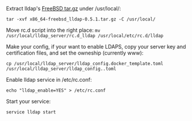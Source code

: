 Extract lldap's [FreeBSD tar.gz](https://github.com/n-connect/rustd-hbbx/blob/main/x86_64-freebsd_lldap-0.5.1.tar.gz) under /usr/local/:

`tar -xvf x86_64-freebsd_lldap-0.5.1.tar.gz -C /usr/local/`

Move rc.d script into the right place:
`mv /usr/local/lldap_server/rc.d_lldap /usr/local/etc/rc.d/lldap`

Make your config, if your want to enable LDAPS, copy your server key and certification files, and set the owneship (currently www):

`cp /usr/local/lldap_server/lldap_config.docker_template.toml /usr/local/lldap_server/lldap_config..toml`

Enable lldap service in /etc/rc.conf:

`echo "lldap_enable=YES" > /etc/rc.conf`

Start your service:

`service lldap start`
